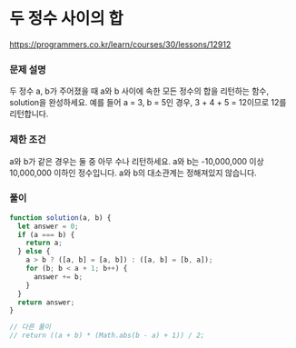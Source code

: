 # 두 정수 사이의 합

https://programmers.co.kr/learn/courses/30/lessons/12912

### 문제 설명

두 정수 a, b가 주어졌을 때 a와 b 사이에 속한 모든 정수의 합을 리턴하는 함수, solution을 완성하세요.
예를 들어 a = 3, b = 5인 경우, 3 + 4 + 5 = 12이므로 12를 리턴합니다.

### 제한 조건

a와 b가 같은 경우는 둘 중 아무 수나 리턴하세요.
a와 b는 -10,000,000 이상 10,000,000 이하인 정수입니다.
a와 b의 대소관계는 정해져있지 않습니다.

### 풀이

```js
function solution(a, b) {
  let answer = 0;
  if (a === b) {
    return a;
  } else {
    a > b ? ([a, b] = [a, b]) : ([a, b] = [b, a]);
    for (b; b < a + 1; b++) {
      answer += b;
    }
  }
  return answer;
}

// 다른 풀이
// return ((a + b) * (Math.abs(b - a) + 1)) / 2;
```
